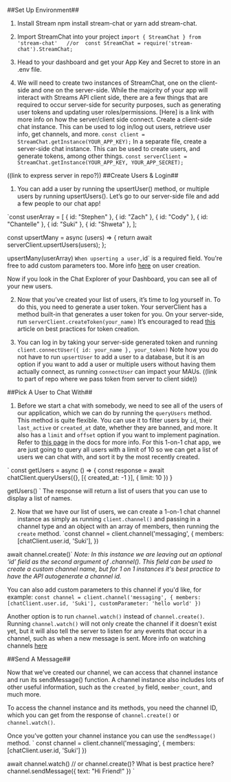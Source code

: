 ##Set Up Environment##
1. Install Stream npm install stream-chat or yarn add stream-chat.
2. Import StreamChat into your project 
`
import { StreamChat } from 'stream-chat'  
//or 
const StreamChat = require('stream-chat').StreamChat;
`
3. Head to your dashboard and get your App Key and Secret to store in an .env file. 

4. We will need to create two instances of StreamChat, one on the client-side and one on the server-side. While the majority of your app will interact with Streams API client side, there are a few things that are required to occur server-side for security purposes, such as generating user tokens and updating user roles/permissions. [Here] is a link with more info on how the server/client side connect. 
Create a client-side chat instance. This can be used to log in/log out users, retrieve user info, get channels, and more. 
`const client = StreamChat.getInstance(YOUR_APP_KEY);`
In a separate file, create a server-side chat instance. This can be used to create users, and generate tokens, among other things.
`const serverClient = StreamChat.getInstance(YOUR_APP_KEY, YOUR_APP_SECRET);`

((link to express server in repo?))
##Create Users & Login##

1. You can add a user by running the upsertUser() method, or multiple users by running upsertUsers(). Let’s go to our server-side file and add a few people to our chat app!
 
`const userArray = [
 { id: "Stephen" },
 { id: "Zach" },
 { id: "Cody" },
 { id: "Chantelle" },
 { id: "Suki" },
 { id: "Shweta" },
];
 
const upsertMany = async (users) => {
 return await serverClient.upsertUsers(users);
};
 
upsertMany(userArray)
`
When upserting a user, `id` is a required field. You're free to add custom parameters too. More info [here](https://getstream.io/chat/docs/node/update_users/?language=javascript) on user creation.

Now if you look in the Chat Explorer of your Dashboard, you can see all of your new users. 
 
 
2. Now that you’ve created your list of users, it’s time to log yourself in. To do this, you need to generate a user token. Your serverClient has a method built-in that generates a user token for you. On your server-side, run `serverClient.createToken(your_name)`
It’s encouraged to read [this](https://getstream.zendesk.com/hc/en-us/articles/360060576774-Token-Creation-Best-Practices) article on best practices for token creation. 
 
 
3. You can log in by taking your server-side generated token and running `client.connectUser({ id: your_name }, your_token)`
Note how you do not have to run `upsertUser` to add a user to a database, but it is an option if you want to add a user or multiple users without having them actually connect, as running `connectUser` can impact your MAUs.
((link to part of repo where we pass token from server to client side))


##Pick A User to Chat With##
1. Before we start a chat with somebody, we need to see all of the users of our application, which we can do by running the `queryUsers` method. This method is quite flexible. You can use it to filter users by `id`, their `last_active` or `created_at` date, whether they are banned, and more. It also has a `limit` and `offset` option if you want to implement pagination. Refer to [this page](https://getstream.io/chat/docs/node/query_users/?language=javascript) in the docs for more info. For this 1-on-1 chat app, we are just going to query all users with a limit of 10 so we can get a list of users we can chat with, and sort it by the most recently created. 

`
const getUsers = async () => {
  const response = await chatClient.queryUsers({}, [{ created_at: -1 }], { limit: 10 })
  }
  
  getUsers()
`
The response will return a list of users that you can use to display a list of names.



2. Now that we have our list of users, we can create a 1-on-1 chat channel instance as simply as running `client.channel()` and passing in a channel type and an object with an array of members, then running the `create` method.
`const channel = client.channel('messaging', {
 members: [chatClient.user.id, 'Suki'],
})
 
await channel.create()`
*Note: In this instance we are leaving out an optional ‘id’ field as the second argument of .channel(). This field can be used to create a custom channel name, but for 1 on 1 instances it's best practice to have the API autogenerate a channel id.*

You can also add custom parameters to this channel if you'd like, for example:
`
const channel = client.channel('messaging', {
 members: [chatClient.user.id, 'Suki'],
 customParameter: 'hello world'
})
`

Another option is to run `channel.watch()` instead of `channel.create()`. Running `channel.watch()` will not only create the channel if it doesn't exist yet, but it will also tell the server to listen for any events that occur in a channel, such as when a new message is sent. More info on watching channels [here](https://getstream.io/chat/docs/node/watch_channel/?language=javascript)

##Send A Message##

Now that we’ve created our channel, we can access that channel instance and run its sendMessage() function. A channel instance also includes lots of other useful information, such as the `created_by` field, `member_count`, and much more. 

To access the channel instance and its methods, you need the channel ID, which you can get
from the response of `channel.create()` or `channel.watch()`.  

Once you’ve gotten your channel instance you can use the `sendMessage()` method. 
`
const channel = client.channel('messaging', {
 members: [chatClient.user.id, 'Suki']
})
 
await channel.watch()
// or channel.create()? What is best practice here?
channel.sendMessage({ text: "Hi Friend!" })
`


